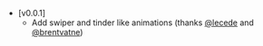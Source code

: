 - [v0.0.1]
  + Add swiper and tinder like animations (thanks [@lecede](https://github.com/lecede) and [@brentvatne](https://github.com/lecede))
